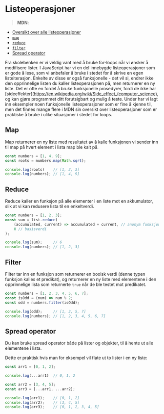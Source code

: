 # Listeoperasjoner

> **MDN**:
* [Oversikt over alle listeoperasjoner](https://developer.mozilla.org/en-US/docs/Web/JavaScript/Reference/Global_Objects/Array)
* [`map`](https://developer.mozilla.org/en-US/docs/Web/JavaScript/Reference/Global_Objects/Array/map?v=control)
* [`reduce`](https://developer.mozilla.org/en-US/docs/Web/JavaScript/Reference/Global_Objects/Array/reduce?v=control)
* [`filter`](https://developer.mozilla.org/en-US/docs/Web/JavaScript/Reference/Global_Objects/Array/filter?v=control)
* [Spread operator](https://developer.mozilla.org/en-US/docs/Web/JavaScript/Reference/Operators/Spread_operator)


Fra skolebenken er vi veldig vant med å bruke for-loops når vi ønsker å modifisere lister.
I JavaScript har vi en del innebygde listeoperasjoner som er gode å lese, som vi anbefaler å bruke i stedet for å skrive en egen listeiterasjon. Enkelte av disse er også funksjonelle - det vil si, endrer ikke den opprinnelige listen du kaller listeoperasjonen på, men returnerer en ny liste. Det er ofte en fordel å bruke funksjonelle prosedyrer, fordi de ikke har [sideeffekter](https://en.wikipedia.org/wiki/Side_effect_(computer_science), og kan gjøre programmet ditt forutsigbart og mulig å teste. Under har vi lagt inn eksempler noen funksjonelle listeoperasjoner som er fine  å kjenne til, men det finnes mange flere i MDN sin oversikt over listeoperasjoner som er praktiske å bruke i ulike situasjoner i stedet for loops.

## Map
Map returnerer en ny liste med resultatet av å kalle funksjonen vi sender inn til map på hvert element i lista map ble kalt på.

```js
const numbers = [1, 4, 9];
const roots = numbers.map(Math.sqrt);

console.log(roots)    // [1, 2, 3]
console.log(numbers); // [1, 4, 9]

```

## Reduce
Reduce kaller en funksjon på alle elementer i en liste mot en akkumulator, slik at vi kan redusere lista til en enkeltverdi.

```js
const numbers = [1, 2, 3];
const sum = list.reduce(
	(accumulated, current) => accumulated + current, // anonym funksjon
	0 // basisverdi
);

console.log(sum);     // 6
console.log(numbers); // [1, 2, 3]
```

## Filter
Filter tar inn en funksjon som returnerer en boolsk verdi (denne typen funksjon kalles et predikat), og returnerer en ny liste med elementene i den opprinnelige lista som returnerte  `true` når de ble testet mot predikatet.


```js
const numbers = [1, 2, 3, 4, 5, 6, 7];
const isOdd = (num) => num % 2;
const odd = numbers.filter(isOdd);

console.log(odd);     // [1, 3, 5, 7]
console.log(numbers); // [1, 2, 3, 4, 5, 6, 7]
```

## Spread operator
Du kan bruke spread operator både på lister og objekter, til å hente ut alle elementene i lista.

Dette er praktisk hvis man for eksempel vil flate ut to lister i en ny liste:

```js
const arr1 = [0, 1, 2];

console.log(...arr1)  // 0, 1, 2

const arr2 = [3, 4, 5];
const arr3 = [...arr1, ...arr2];

console.log(arr1);    // [0, 1, 2]
console.log(arr2);    // [3, 4, 5]
console.log(arr3);    // [0, 1, 2, 3, 4, 5]
```
